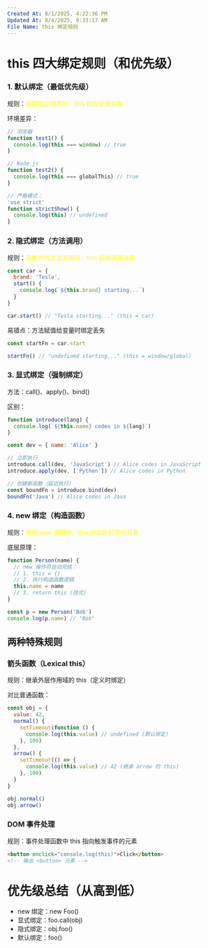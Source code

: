 ```yaml
---
Created At: 8/1/2025, 4:22:36 PM
Updated At: 8/4/2025, 9:33:17 AM
File Name: this 绑定规则
---
```


# this 四大绑定规则（和优先级）

### 1. 默认绑定（最低优先级）

规则：<font color=yellow>函数独立调用时，this 指向全局对象</font>

环境差异：

```js
// 浏览器
function test1() {
  console.log(this === window) // true
}

// Node.js
function test2() {
  console.log(this === globalThis) // true
}

// 严格模式：
'use strict'
function strictShow() {
  console.log(this) // undefined
}
```

### 2. 隐式绑定（方法调用）

规则：<font color=yellow>函数作为方法调用时，this 指向调用对象</font>

```js
const car = {
  brand: 'Tesla',
  start() {
    console.log(`${this.brand} starting...`)
  }
}

car.start() // "Tesla starting..." (this = car)
```

易错点：方法赋值给变量时绑定丢失

```js
const startFn = car.start

startFn() // "undefined starting..." (this = window/global)
```

### 3. 显式绑定（强制绑定）

方法：call()、apply()、bind()

区别：
```js
function introduce(lang) {
  console.log(`${this.name} codes in ${lang}`)
}

const dev = { name: 'Alice' }

// 立即执行
introduce.call(dev, 'JavaScript') // Alice codes in JavaScript
introduce.apply(dev, ['Python']) // Alice codes in Python

// 创建新函数（延迟执行）
const boundFn = introduce.bind(dev)
boundFn('Java') // Alice codes in Java
```

### 4. new 绑定（构造函数）

规则：<font color=yellow>使用 new 调用时，this 指向新创建的对象</font>

底层原理：
```js
function Person(name) {
  // new 操作符自动完成：
  // 1. this = {}
  // 2. 执行构造函数逻辑
  this.name = name
  // 3. return this (隐式)
}

const p = new Person('Bob')
console.log(p.name) // "Bob"
```

## 两种特殊规则

### 箭头函数（Lexical this）

规则：继承外层作用域的 this（定义时绑定）

对比普通函数：
```js
const obj = {
  value: 42,
  normal() {
    setTimeout(function () {
      console.log(this.value) // undefined (默认绑定)
    }, 100)
  },
  arrow() {
    setTimeout(() => {
      console.log(this.value) // 42 (继承 arrow 的 this)
    }, 100)
  }
}

obj.normal()
obj.arrow()
```

### DOM 事件处理

规则：事件处理函数中 this 指向触发事件的元素

```html
<button onclick="console.log(this)">Click</button>
<!-- 输出 <button> 元素 -->
```

# 优先级总结（从高到低）
- new 绑定：new Foo()
- 显式绑定：foo.call(obj)
- 隐式绑定：obj.foo()
- 默认绑定：foo()
